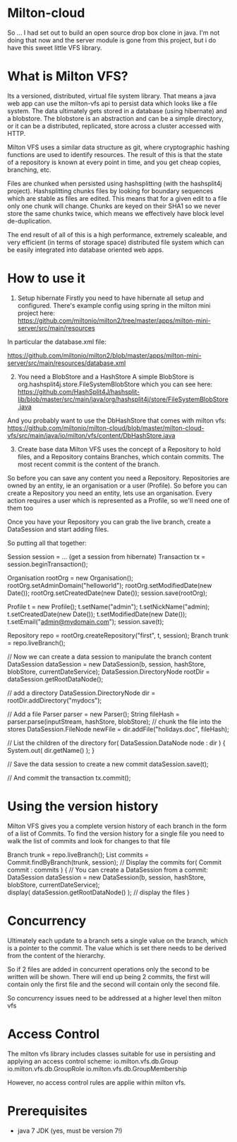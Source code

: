 Milton-cloud
============

So ... I had set out to build an open source drop box clone in java. I'm not doing that
now and the server module is gone from this project, but i do have this sweet little VFS library.

What is Milton VFS?
==================
Its a versioned, distributed, virtual file system library. That means a java web app 
can use the milton-vfs api to persist data which looks like a file system. The data ultimately
gets stored in a database (using hibernate) and a blobstore. The blobstore is an
abstraction and can be a simple directory, or it can be a distributed, replicated,
store across a cluster accessed with HTTP.

Milton VFS uses a similar data structure as git, where cryptographic hashing
functions are used to identify resources. The result of this is that the 
state of a repository is known at every point in time, and you get cheap copies,
branching, etc.

Files are chunked when persisted using hashsplitting (with the hashsplit4j project).
Hashsplitting chunks files by looking for boundary sequences which are stable
as files are edited. This means that for a given edit to a file only one chunk 
will change. Chunks are keyed on their SHA1 so we never store the same chunks twice,
which means we effectively have block level de-duplication.

The end result of all of this is a high performance, extremely scaleable, and very
efficient (in terms of storage space) distributed file system which can be easily
integrated into database oriented web apps.

How to use it
=============

1. Setup hibernate
Firstly you need to have hibernate all setup and configured. There's example config
using spring in the milton mini project here:
https://github.com/miltonio/milton2/tree/master/apps/milton-mini-server/src/main/resources

In particular the database.xml file:

https://github.com/miltonio/milton2/blob/master/apps/milton-mini-server/src/main/resources/database.xml

2. You need a BlobStore and a HashStore
A simple BlobStore is org.hashsplit4j.store.FileSystemBlobStore which you can see here:
https://github.com/HashSplit4J/hashsplit-lib/blob/master/src/main/java/org/hashsplit4j/store/FileSystemBlobStore.java

And you probably want to use the DbHashStore that comes with milton vfs:
https://github.com/miltonio/milton-cloud/blob/master/milton-cloud-vfs/src/main/java/io/milton/vfs/content/DbHashStore.java

3. Create base data
Milton VFS uses the concept of a Repository to hold files, and a Repository contains
Branches, which contain commits. The most recent commit is the content of the branch.

So before you can save any content you need a Repository. Repositories are owned
by an entity, ie an organisation or a user (Profile). So before you can create a
Repository you need an entity, lets use an organisation. Every action requires
a user which is represented as a Profile, so we'll need one of them too

Once you have your Repository you can grab the live branch, create a DataSession
and start adding files.

So putting all that together:

Session session = ... (get a session from hibernate)
Transaction tx = session.beginTransaction();

Organisation rootOrg = new Organisation();
rootOrg.setAdminDomain("helloworld");
rootOrg.setModifiedDate(new Date());
rootOrg.setCreatedDate(new Date());
session.save(rootOrg);            

Profile t = new Profile();
t.setName("admin");
t.setNickName("admin);
t.setCreatedDate(new Date());
t.setModifiedDate(new Date());
t.setEmail("admin@mydomain.com");
session.save(t);

Repository repo = rootOrg.createRepository("first", t, session);
Branch trunk = repo.liveBranch();

// Now we can create a data session to manipulate the branch content
DataSession dataSession = new DataSession(b, session, hashStore, blobStore, currentDateService);
DataSession.DirectoryNode rootDir = dataSession.getRootDataNode();

// add a directory
DataSession.DirectoryNode dir = rootDir.addDirectory("mydocs");

// Add a file
Parser parser = new Parser();
String fileHash = parser.parse(inputStream, hashStore, blobStore); // chunk the file into the stores
DataSession.FileNode newFile = dir.addFile("holidays.doc", fileHash);

// List the children of the directory
for( DataSession.DataNode node : dir ) {
    System.out( dir.getName() );
}

// Save the data session to create a new commit
dataSession.save(t);

// And commit the transaction
tx.commit();


Using the version history
=========================
Milton VFS gives you a complete version history of each branch in the form of a
list of Commits. To find the version history for a single file you need to walk
the list of commits and look for changes to that file

Branch trunk = repo.liveBranch();
List<Commit> commits = Commit.findByBranch(trunk, session);
// Display the commits
for( Commit commit : commits ) {
    // You can create a DataSession from a commit:
    DataSession dataSession = new DataSession(b, session, hashStore, blobStore, currentDateService);    
    display( dataSession.getRootDataNode() ); // display the files
}


Concurrency
===========
Ultimately each update to a branch sets a single value on the branch, which is a
pointer to the commit. The value which is set there needs to be derived from the
content of the hierarchy.

So if 2 files are added in concurrent operations only the second to be written
will be shown. There will end up being 2 commits, the first will contain only 
the first file and the second will contain only the second file.

So concurrency issues need to be addressed at a higher level then milton vfs


Access Control
==============

The milton vfs library includes classes suitable for use in persisting and applying
an access control scheme:
io.milton.vfs.db.Group
io.milton.vfs.db.GroupRole
io.milton.vfs.db.GroupMembership

However, no access control rules are applie within milton vfs.


Prerequisites
=============
 - java 7 JDK (yes, must be version 7!)
 
